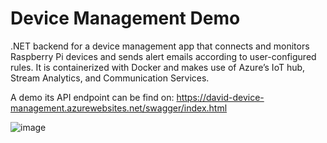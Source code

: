 # Device Management Demo
.NET backend for a device management app that connects and monitors Raspberry Pi devices and sends alert emails according to user-configured rules. It is containerized with Docker and makes use of Azure’s IoT hub, Stream Analytics, and Communication Services.

A demo its API endpoint can be find on:
https://david-device-management.azurewebsites.net/swagger/index.html

![image](https://github.com/DavidHuang2002/Device-Management-backend/assets/55070299/8fbd6532-a856-46e6-94f3-22d7aab688a3)
